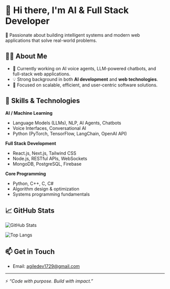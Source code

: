 # 👋 Hi there, I'm AI & Full Stack Developer

🚀 Passionate about building intelligent systems and modern web applications that solve real-world problems.

## 👨‍💻 About Me

- 🔭 Currently working on AI voice agents, LLM-powered chatbots, and full-stack web applications.
- 💡 Strong background in both **AI development** and **web technologies**.
- 🎯 Focused on scalable, efficient, and user-centric software solutions.

## 🧠 Skills & Technologies

**AI / Machine Learning**
- Language Models (LLMs), NLP, AI Agents, Chatbots
- Voice Interfaces, Conversational AI
- Python (PyTorch, TensorFlow, LangChain, OpenAI API)

**Full Stack Development**
- React.js, Next.js, Tailwind CSS
- Node.js, RESTful APIs, WebSockets
- MongoDB, PostgreSQL, Firebase

**Core Programming**
- Python, C++, C, C#
- Algorithm design & optimization
- Systems programming fundamentals

## 📈 GitHub Stats

![GitHub Stats](https://github-readme-stats.vercel.app/api?username=runningdev9999&show_icons=true&theme=github_dark)

![Top Langs](https://github-readme-stats.vercel.app/api/top-langs/?username=runningdev9999&layout=compact&theme=github_dark)

## 📫 Get in Touch

<!-- - LinkedIn: [linkedin.com/in/yourname](https://linkedin.com/in/yourname) -->
<!-- - Portfolio: [yourportfolio.com](https://yourportfolio.com) -->
- Email: agiledev1729@gmail.com

---

⚡ _“Code with purpose. Build with impact.”_
